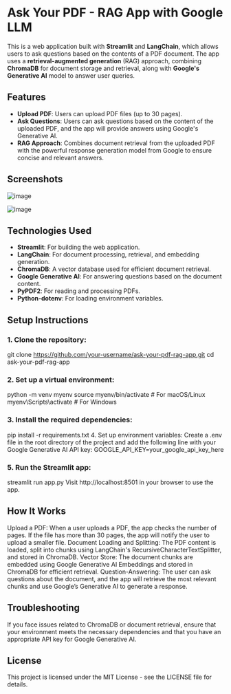 # Ask Your PDF - RAG App with Google LLM

This is a web application built with **Streamlit** and **LangChain**, which allows users to ask questions based on the contents of a PDF document. The app uses a **retrieval-augmented generation** (RAG) approach, combining **ChromaDB** for document storage and retrieval, along with **Google's Generative AI** model to answer user queries.

## Features

- **Upload PDF**: Users can upload PDF files (up to 30 pages).
- **Ask Questions**: Users can ask questions based on the content of the uploaded PDF, and the app will provide answers using Google's Generative AI.
- **RAG Approach**: Combines document retrieval from the uploaded PDF with the powerful response generation model from Google to ensure concise and relevant answers.

## Screenshots
![image](https://github.com/user-attachments/assets/667ed0ec-6052-462a-812f-874d1d29249d)

![image](https://github.com/user-attachments/assets/2dec4954-862f-4738-bd37-68a093f4178e)


## Technologies Used

- **Streamlit**: For building the web application.
- **LangChain**: For document processing, retrieval, and embedding generation.
- **ChromaDB**: A vector database used for efficient document retrieval.
- **Google Generative AI**: For answering questions based on the document content.
- **PyPDF2**: For reading and processing PDFs.
- **Python-dotenv**: For loading environment variables.

## Setup Instructions

### 1. Clone the repository:
git clone https://github.com/your-username/ask-your-pdf-rag-app.git
cd ask-your-pdf-rag-app

### 2. Set up a virtual environment:
python -m venv myenv
source myenv/bin/activate  # For macOS/Linux
myenv\Scripts\activate  # For Windows

### 3. Install the required dependencies:
pip install -r requirements.txt
4. Set up environment variables:
Create a .env file in the root directory of the project and add the following line with your Google Generative AI API key:
GOOGLE_API_KEY=your_google_api_key_here

### 5. Run the Streamlit app:
streamlit run app.py
Visit http://localhost:8501 in your browser to use the app.

## How It Works
Upload a PDF: When a user uploads a PDF, the app checks the number of pages. If the file has more than 30 pages, the app will notify the user to upload a smaller file.
Document Loading and Splitting: The PDF content is loaded, split into chunks using LangChain's RecursiveCharacterTextSplitter, and stored in ChromaDB.
Vector Store: The document chunks are embedded using Google Generative AI Embeddings and stored in ChromaDB for efficient retrieval.
Question-Answering: The user can ask questions about the document, and the app will retrieve the most relevant chunks and use Google’s Generative AI to generate a response.

## Troubleshooting
If you face issues related to ChromaDB or document retrieval, ensure that your environment meets the necessary dependencies and that you have an appropriate API key for Google Generative AI.

## License
This project is licensed under the MIT License - see the LICENSE file for details.
